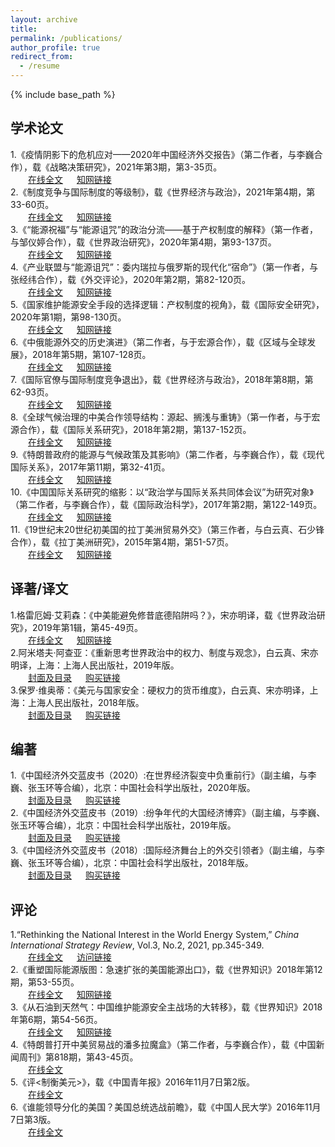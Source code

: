 ```yaml
---
layout: archive
title: 
permalink: /publications/
author_profile: true
redirect_from:
  - /resume
---
```


{% include base_path %}

## 学术论文

1.《疫情阴影下的危机应对——2020年中国经济外交报告》（第二作者，与李巍合作），载《战略决策研究》，2021年第3期，第3-35页。<br>
   &emsp;&emsp;[在线全文](http://sym915.github.io/files/paper11.pdf) &emsp; [知网链接](https://kns.cnki.net/kcms/detail/detail.aspx?dbcode=CJFD&dbname=CJFDLAST2021&filename=ZLJC202103001&uniplatform=NZKPT&v=lixjEIarD0ZkM9CGVZpY2sdf2uUxiG1TX9HtTfLuSyU3u-k6m0S8bd8C78_aQT8X)<br>
2.《制度竞争与国际制度的等级制》，载《世界经济与政治》，2021年第4期，第33-60页。<br>
   &emsp;&emsp;[在线全文](http://sym915.github.io/files/paper10.pdf) &emsp; [知网链接](https://kns.cnki.net/kcms/detail/detail.aspx?dbcode=CJFD&dbname=CJFDLAST2021&filename=SJJZ202104003&uniplatform=NZKPT&v=0oEg8l_tJp9Af2rIWZF6G07qa0ewnlYHyvdmljqQ2mgMq1wp-V7w3beDwxVGdyEo)<br>
3.《“能源祝福”与“能源诅咒”的政治分流——基于产权制度的解释》（第一作者，与邹仪婷合作），载《世界政治研究》，2020年第4期，第93-137页。<br>
   &emsp;&emsp;[在线全文](http://sym915.github.io/files/paper9.pdf) &emsp; [知网链接](https://kns.cnki.net/kcms/detail/detail.aspx?dbcode=CCJD&dbname=CCJDLAST2&filename=WPJK202004005&uniplatform=NZKPT&v=hKx2YeJDmBeQ1oWyCnFKBcNqtJ1rpwMeCN8xmnhmBqLFcRy9r0cwowot3-m6nSOW)<br>
4.《产业联盟与“能源诅咒”：委内瑞拉与俄罗斯的现代化“宿命”》（第一作者，与张经纬合作），载《外交评论》，2020年第2期，第82-120页。<br>
   &emsp;&emsp;[在线全文](http://sym915.github.io/files/paper8.pdf) &emsp; [知网链接](https://kns.cnki.net/kcms/detail/detail.aspx?dbcode=CJFD&dbname=CJFDLAST2020&filename=WJXY202002004&uniplatform=NZKPT&v=lEp75hyY-l3VwamVTPGI3PPfmiUUQCnjBEKdne8UyahQVYqM-wU_cTrIILSJEmOa)<br>
5.《国家维护能源安全手段的选择逻辑：产权制度的视角》，载《国际安全研究》，2020年第1期，第98-130页。<br>
   &emsp;&emsp;[在线全文](http://sym915.github.io/files/paper7.pdf) &emsp; [知网链接](https://kns.cnki.net/kcms/detail/detail.aspx?dbcode=CJFD&dbname=CJFDLAST2020&filename=GGXB202001006&uniplatform=NZKPT&v=42OCBm1b1oTjSzlKcZcCcEL-zNRq3N_F-tDTKwzoCDMKZQ75eQ2PkH0Lxv0yLLgW)<br>
6.《中俄能源外交的历史演进》（第二作者，与于宏源合作），载《区域与全球发展》，2018年第5期，第107-128页。<br>
   &emsp;&emsp;[在线全文](http://sym915.github.io/files/paper6.pdf) &emsp; [知网链接](https://kns.cnki.net/kcms/detail/detail.aspx?dbcode=CJFD&dbname=CJFDLAST2019&filename=QYQQ201805008&uniplatform=NZKPT&v=JJxiKpVmhCLYn6KQDx_tfMkh2tgDxdiV8OQiRG4kOxUALlt1WcX4Wb3dzBd4bkT2)<br>
7.《国际官僚与国际制度竞争退出》，载《世界经济与政治》，2018年第8期，第62-93页。<br>
   &emsp;&emsp;[在线全文](http://sym915.github.io/files/paper5.pdf) &emsp; [知网链接](https://kns.cnki.net/kcms/detail/detail.aspx?dbcode=CJFD&dbname=CJFDLAST2018&filename=SJJZ201808004&uniplatform=NZKPT&v=86dHLgCDysGa7GNZLcOKp0_-wMgQm8db8HnlTkWvzxeL-EYqTXtegHd7-d9SZUX0)<br>
8.《全球气候治理的中美合作领导结构：源起、搁浅与重铸》（第一作者，与于宏源合作），载《国际关系研究》，2018年第2期，第137-152页。<br>
   &emsp;&emsp;[在线全文](http://sym915.github.io/files/paper4.pdf) &emsp; [知网链接](https://kns.cnki.net/kcms/detail/detail.aspx?dbcode=CJFD&dbname=CJFDLAST2018&filename=GGXY201802008&uniplatform=NZKPT&v=SG4tfQKNbmi5D9O6qeDwgB3ON_pIB9khZIDqi6k5ss9yEd0JJJHPgRw_7ZBshB1p)<br>
9.《特朗普政府的能源与气候政策及其影响》（第二作者，与李巍合作），载《现代国际关系》，2017年第11期，第32-41页。<br>
   &emsp;&emsp;[在线全文](http://sym915.github.io/files/paper3.pdf) &emsp; [知网链接](https://kns.cnki.net/kcms/detail/detail.aspx?dbcode=CJFD&dbname=CJFDLAST2018&filename=XDGG201711004&uniplatform=NZKPT&v=LB1FK7MByrBKfj-xHG2R_jKl0YZTVEXLoEBzL3Yw8CrDHoTuwQUC-yfJRMJszwv6)<br>
10.《中国国际关系研究的缩影：以“政治学与国际关系共同体会议”为研究对象》（第二作者，与李巍合作），载《国际政治科学》，2017年第2期，第122-149页。<br>
   &emsp;&emsp;[在线全文](http://sym915.github.io/files/paper2.pdf) &emsp; [知网链接](https://kns.cnki.net/kcms/detail/detail.aspx?dbcode=CJFD&dbname=CJFDLAST2017&filename=GJZK201702006&uniplatform=NZKPT&v=gzimj6hfKeGEAmqET1oiPLiGXmofIjg5LH6vctRRqyU8sGhB_QhNhV7diWUbE8rh)<br>
11.《19世纪末20世纪初美国的拉丁美洲贸易外交》（第三作者，与白云真、石少锋合作），载《拉丁美洲研究》，2015年第4期，第51-57页。<br>
   &emsp;&emsp;[在线全文](http://sym915.github.io/files/paper1.pdf) &emsp; [知网链接](https://kns.cnki.net/kcms/detail/detail.aspx?dbcode=CJFD&dbname=CJFDLAST2015&filename=LDMZ201504009&uniplatform=NZKPT&v=XWrDupyH212lih79re67IBlv2dBYGsXcRYpOz5mSfihvsoLndImqDm9yXPwq7UoN) <br>

## 译著/译文

1.格雷厄姆·艾莉森：《中美能避免修昔底德陷阱吗？》，宋亦明译，载《世界政治研究》，2019年第1辑，第45-49页。<br>
   &emsp;&emsp;[在线全文](http://sym915.github.io/files/translation3.pdf) &emsp; [知网链接](https://kns.cnki.net/kcms/detail/detail.aspx?dbcode=CCJD&dbname=CCJDLAST2&filename=WPJK201901001&uniplatform=NZKPT&v=GyFba9dhAARG5jX-vLbnHvTrtU_5oHSOdjzg4vFNWuX3wqdxafkDj4f0TC_C79Ez) <br>
2.阿米塔夫·阿查亚：《重新思考世界政治中的权力、制度与观念》，白云真、宋亦明译，上海：上海人民出版社，2019年版。<br>
   &emsp;&emsp;[封面及目录](http://sym915.github.io/files/translation2.pdf) &emsp; [购买链接](http://product.dangdang.com/27901108.html) <br>
3.保罗·维奥蒂：《美元与国家安全：硬权力的货币维度》，白云真、宋亦明译，上海：上海人民出版社，2018年版。<br>
   &emsp;&emsp;[封面及目录](http://sym915.github.io/files/translation1.pdf) &emsp; [购买链接](http://product.dangdang.com/25287944.html) <br>

## 编著

1.《中国经济外交蓝皮书（2020）:在世界经济裂变中负重前行》（副主编，与李巍、张玉环等合编），北京：中国社会科学出版社，2020年版。<br>
   &emsp;&emsp;[封面及目录](http://sym915.github.io/files/editbook3.pdf) &emsp; [购买链接](http://product.dangdang.com/29149993.html) <br>
2.《中国经济外交蓝皮书（2019）:纷争年代的大国经济博弈》（副主编，与李巍、张玉环等合编），北京：中国社会科学出版社，2019年版。<br>
   &emsp;&emsp;[封面及目录](http://sym915.github.io/files/editbook2.pdf) &emsp; [购买链接](http://product.dangdang.com/27919529.html) <br>
3.《中国经济外交蓝皮书（2018）:国际经济舞台上的外交引领者》（副主编，与李巍、张玉环等合编），北京：中国社会科学出版社，2018年版。<br>
   &emsp;&emsp;[封面及目录](http://sym915.github.io/files/editbook1.pdf) &emsp; [购买链接](http://product.dangdang.com/25261428.html) <br>

## 评论

1.“Rethinking the National Interest in the World Energy System,” *China International Strategy Review*, Vol.3, No.2, 2021, pp.345-349.<br>
   &emsp;&emsp;[在线全文](http://sym915.github.io/files/review4.pdf) &emsp; [访问链接](https://link.springer.com/article/10.1007/s42533-021-00084-w) <br>
2.《重塑国际能源版图：急速扩张的美国能源出口》，载《世界知识》2018年第12期，第53-55页。<br>
   &emsp;&emsp;[在线全文](http://sym915.github.io/files/review3.pdf) &emsp; [知网链接](https://kns.cnki.net/kcms/detail/detail.aspx?dbcode=CJFD&dbname=CJFDLAST2018&filename=SJZS201812031&uniplatform=NZKPT&v=V5T0XXQqg-RIQat36W2DrzT36HCK4GsvfDccrWNXKOlYIb3IOZcDPnBwq8lHrWjk) <br>
3.《从石油到天然气：中国维护能源安全主战场的大转移》，载《世界知识》2018年第6期，第54-56页。<br>
   &emsp;&emsp;[在线全文](http://sym915.github.io/files/review2.pdf) &emsp; [知网链接](https://kns.cnki.net/kcms/detail/detail.aspx?dbcode=CJFD&dbname=CJFDLAST2018&filename=SJZS201806019&uniplatform=NZKPT&v=V5T0XXQqg-St6yDMUBzQWFQhePtHj6mN4RrKlT96x51Owwbf0yY6YR9w8AyqLCLS) <br>
4.《特朗普打开中美贸易战的潘多拉魔盒》（第二作者，与李巍合作），载《中国新闻周刊》第818期，第43-45页。<br>
   &emsp;&emsp;[在线全文](http://www.zgxwzk.chinanews.com.cn/2/2017-08-28/463.shtml) <br>
5.《评<制衡美元>》，载《中国青年报》2016年11月7日第2版。<br>
   &emsp;&emsp;[在线全文](http://zqb.cyol.com/html/2016-11/07/nw.D110000zgqnb%2020161107%203-02.htm) <br>
6.《谁能领导分化的美国？美国总统选战前瞻》，载《中国人民大学》2016年11月7日第3版。<br>
   &emsp;&emsp;[在线全文](http://ruc.ihwrm.com/index/article/articleinfo.html?doc%20id=1545173)<br>

